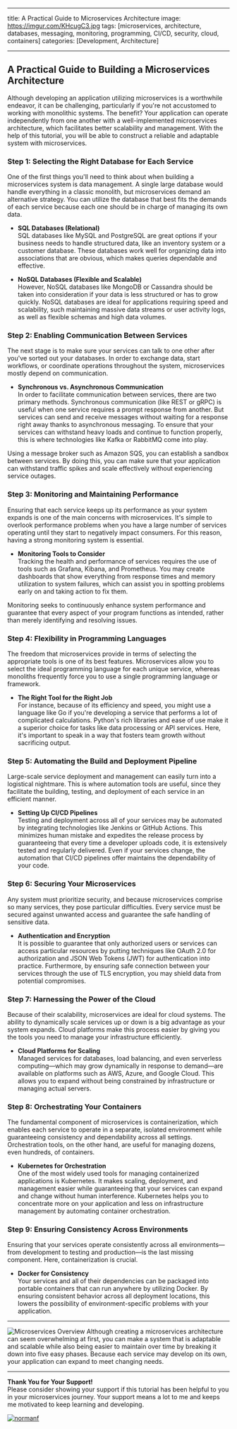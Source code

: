 
---
title: A Practical Guide to Microservices Architecture
image: https://imgur.com/KHcugC3.jpg
tags: [microservices, architecture, databases, messaging, monitoring, programming, CI/CD, security, cloud, containers]
categories: [Development, Architecture]

---


## A Practical Guide to Building a Microservices Architecture

Although developing an application utilizing microservices is a worthwhile endeavor, it can be challenging, particularly if you're not accustomed to working with monolithic systems. The benefit? Your application can operate independently from one another with a well-implemented microservices architecture, which facilitates better scalability and management. With the help of this tutorial, you will be able to construct a reliable and adaptable system with microservices.

### Step 1: Selecting the Right Database for Each Service

One of the first things you'll need to think about when building a microservices system is data management. A single large database would handle everything in a classic monolith, but microservices demand an alternative strategy. You can utilize the database that best fits the demands of each service because each one should be in charge of managing its own data.


- **SQL Databases (Relational)**  
  SQL databases like MySQL and PostgreSQL are great options if your business needs to handle structured data, like an inventory system or a customer database. These databases work well for organizing data into associations that are obvious, which makes queries dependable and effective.

- **NoSQL Databases (Flexible and Scalable)**  
 However, NoSQL databases like MongoDB or Cassandra should be taken into consideration if your data is less structured or has to grow quickly. NoSQL databases are ideal for applications requiring speed and scalability, such maintaining massive data streams or user activity logs, as well as flexible schemas and high data volumes.


### Step 2: Enabling Communication Between Services

The next stage is to make sure your services can talk to one other after you've sorted out your databases. In order to exchange data, start workflows, or coordinate operations throughout the system, microservices mostly depend on communication.


- **Synchronous vs. Asynchronous Communication**  
  In order to facilitate communication between services, there are two primary methods. Synchronous communication (like REST or gRPC) is useful when one service requires a prompt response from another. But services can send and receive messages without waiting for a response right away thanks to asynchronous messaging. To ensure that your services can withstand heavy loads and continue to function properly, this is where technologies like Kafka or RabbitMQ come into play.

Using a message broker such as Amazon SQS, you can establish a sandbox between services. By doing this, you can make sure that your application can withstand traffic spikes and scale effectively without experiencing service outages.


### Step 3: Monitoring and Maintaining Performance

Ensuring that each service keeps up its performance as your system expands is one of the main concerns with microservices. It's simple to overlook performance problems when you have a large number of services operating until they start to negatively impact consumers. For this reason, having a strong monitoring system is essential.


- **Monitoring Tools to Consider**  
 Tracking the health and performance of services requires the use of tools such as Grafana, Kibana, and Prometheus. You may create dashboards that show everything from response times and memory utilization to system failures, which can assist you in spotting problems early on and taking action to fix them.

Monitoring seeks to continuously enhance system performance and guarantee that every aspect of your program functions as intended, rather than merely identifying and resolving issues.


### Step 4: Flexibility in Programming Languages

The freedom that microservices provide in terms of selecting the appropriate tools is one of its best features. Microservices allow you to select the ideal programming language for each unique service, whereas monoliths frequently force you to use a single programming language or framework.


- **The Right Tool for the Right Job**  
  For instance, because of its efficiency and speed, you might use a language like Go if you're developing a service that performs a lot of complicated calculations. Python's rich libraries and ease of use make it a superior choice for tasks like data processing or API services. Here, it's important to speak in a way that fosters team growth without sacrificing output.


### Step 5: Automating the Build and Deployment Pipeline

Large-scale service deployment and management can easily turn into a logistical nightmare. This is where automation tools are useful, since they facilitate the building, testing, and deployment of each service in an efficient manner.


- **Setting Up CI/CD Pipelines**  
  Testing and deployment across all of your services may be automated by integrating technologies like Jenkins or GitHub Actions. This minimizes human mistake and expedites the release process by guaranteeing that every time a developer uploads code, it is extensively tested and regularly delivered. Even if your services change, the automation that CI/CD pipelines offer maintains the dependability of your code.


### Step 6: Securing Your Microservices

Any system must prioritize security, and because microservices comprise so many services, they pose particular difficulties. Every service must be secured against unwanted access and guarantee the safe handling of sensitive data.


- **Authentication and Encryption**  
 It is possible to guarantee that only authorized users or services can access particular resources by putting techniques like OAuth 2.0 for authorization and JSON Web Tokens (JWT) for authentication into practice. Furthermore, by ensuring safe connection between your services through the use of TLS encryption, you may shield data from potential compromises.


### Step 7: Harnessing the Power of the Cloud

Because of their scalability, microservices are ideal for cloud systems. The ability to dynamically scale services up or down is a big advantage as your system expands. Cloud platforms make this process easier by giving you the tools you need to manage your infrastructure efficiently.


- **Cloud Platforms for Scaling**  
  Managed services for databases, load balancing, and even serverless computing—which may grow dynamically in response to demand—are available on platforms such as AWS, Azure, and Google Cloud. This allows you to expand without being constrained by infrastructure or managing actual servers.


### Step 8: Orchestrating Your Containers

The fundamental component of microservices is containerization, which enables each service to operate in a separate, isolated environment while guaranteeing consistency and dependability across all settings. Orchestration tools, on the other hand, are useful for managing dozens, even hundreds, of containers.


- **Kubernetes for Orchestration**  
 One of the most widely used tools for managing containerized applications is Kubernetes. It makes scaling, deployment, and management easier while guaranteeing that your services can expand and change without human interference. Kubernetes helps you to concentrate more on your application and less on infrastructure management by automating container orchestration.


### Step 9: Ensuring Consistency Across Environments

Ensuring that your services operate consistently across all environments—from development to testing and production—is the last missing component. Here, containerization is crucial.


- **Docker for Consistency**  
Your services and all of their dependencies can be packaged into portable containers that can run anywhere by utilizing Docker. By ensuring consistent behavior across all deployment locations, this lowers the possibility of environment-specific problems with your application.


---
![Microservices Overview](https://imgur.com/KHcugC3.jpg)
Although creating a microservices architecture can seem overwhelming at first, you can make a system that is adaptable and scalable while also being easier to maintain over time by breaking it down into five easy phases. Because each service may develop on its own, your application can expand to meet changing needs.


---

**Thank You for Your Support!**  
Please consider showing your support if this tutorial has been helpful to you in your microservices journey. Your support means a lot to me and keeps me motivated to keep learning and developing.


[![normanf](https://cdn.buymeacoffee.com/buttons/v2/default-yellow.png)](https://www.buymeacoffee.com/normanf)
